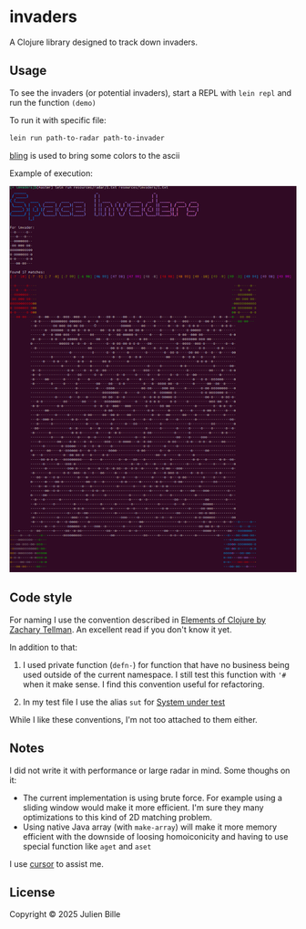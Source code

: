 # invaders

A Clojure library designed to track down invaders.

## Usage

To see the invaders (or potential invaders), start a REPL with `lein repl` and run the function `(demo)`

To run it with specific file:
```bash
lein run path-to-radar path-to-invader
```

[bling](https://github.com/paintparty/bling) is used to bring some colors to the ascii

Example of execution:

![Screenshot](doc/images/example.png)

## Code style

For naming I use the convention described in [Elements of Clojure by Zachary Tellman](https://elementsofclojure.com/). An excellent read if you don't know it yet.

In addition to that:

1. I used private function (`defn-`) for function that have no business being used outside of the current namespace. I still test this function with `'#` when it make sense. I find this convention useful for refactoring.

2. In my test file I use the alias `sut` for [System under test](https://en.wikipedia.org/wiki/System_under_test)

While I like these conventions, I'm not too attached to them either.

## Notes

I did not write it with performance or large radar in mind. Some thoughs on it:
- The current implementation is using brute force. For example using a sliding window would make it more efficient. I'm sure they many optimizations to this kind of 2D matching problem.
- Using native Java array (with `make-array`) will make it more memory efficient with the downside of loosing homoiconicity and having to use special function like `aget` and `aset`

I use [cursor](https://cursor.com/) to assist me.


## License

Copyright © 2025 Julien Bille
